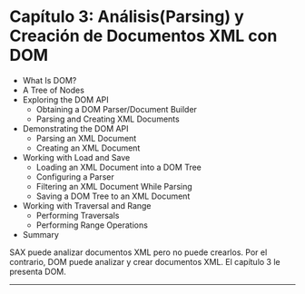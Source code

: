 # Capítulo 3: Análisis(Parsing) y Creación de Documentos XML con DOM

* What Is DOM?
* A Tree of Nodes
* Exploring the DOM API
   * Obtaining a DOM Parser/Document Builder
   * Parsing and Creating XML Documents
* Demonstrating the DOM API
   * Parsing an XML Document
   * Creating an XML Document
* Working with Load and Save
   * Loading an XML Document into a DOM Tree
   * Configuring a Parser
   * Filtering an XML Document While Parsing
   * Saving a DOM Tree to an XML Document
* Working with Traversal and Range
   * Performing Traversals
   * Performing Range Operations
* Summary


SAX puede analizar documentos XML pero no puede crearlos. Por el contrario, DOM puede analizar y crear documentos XML. El capítulo 3 le presenta DOM. 

<hr>

